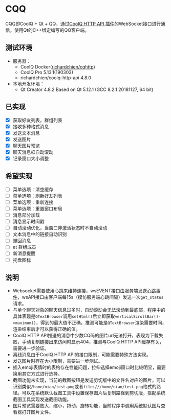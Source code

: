 # CQQ
CQQ即CoolQ + Qt + QQ，通过[CoolQ HTTP API 插件](https://github.com/richardchien/coolq-http-api)的WebSocket接口进行通信，使用Qt的C++绑定编写的QQ客户端。

## 测试环境
* 服务器：
  * CoolQ Docker([richardchien/cqhttp](https://cqhttp.cc/docs/4.8/#/Docker))
  * CoolQ Pro 5.13.1(190303)
  * richardchien/coolq-http-api 4.8.0
* 本地开发环境：
  * Qt Creator 4.8.2 Based on Qt 5.12.1 (GCC 8.2.1 20181127, 64 bit)

## 已实现
* [x] 获取好友列表，群组列表
* [x] 接收多种格式消息
* [x] 发送文本消息
* [x] 发送图片
* [x] 聊天图片预览
* [x] 聊天消息框自动滚动
* [x] 记录窗口大小调整

## 希望实现
* [ ] 菜单选项：清空缓存
* [ ] 菜单选项：刷新好友列表
* [ ] 菜单选项：重新连接
* [ ] 菜单选项：重置窗口布局
* [ ] 消息部分加载
* [ ] 消息显示时间戳
* [ ] 自动滚动优化，当窗口非激活状态时不自动滚动
* [ ] 文本消息中的链接自动识别
* [ ] 撤回消息
* [ ] at 群组成员
* [ ] 新消息提醒
* [ ] 托盘图标

## 说明
* Websocket需要使用心跳来维持连接，wsEVENT接口由服务端发送[心跳事件](https://cqhttp.cc/docs/4.8/#/Post?id=%E5%BF%83%E8%B7%B3)，wsAPI接口由客户端每15s（模仿服务端心跳间隔）发送一次`get_status`请求。
* 与单个聊天对象的聊天信息过多时，自动滚动会无法滚动到最底部，程序中的具体表现是`QTextBrowser`调用`setHtml()`后立即获取`verticalScrollBar()->maximum()`，得到的最大值不正确。推测可能是`QTextBrowser`渲染需要时间，渲染结束后才可以获得正确的值。
* CoolQ HTTP API推送的消息中少数CQ码的图片url无法打开，表现为下载失败，手动复制链接出来访问时显示404，推测与CoolQ HTTP API缓存有关，需要进一步验证。
* 离线消息由于CoolQ HTTP API的接口限制，可能需要特殊方法实现。
* 发送图片时存在大小限制，需要进一步测试。
* 插入emoji表情时的表格存在性能问题，拉伸选择emoji窗口时比较明显，需要换用其它方式进行选择。
* 截图功能未实现，当前的截图按钮是发送剪切版中的文件名对应的图片，可以识别类似`/home/nian/test.png`或者`file:///home/nian/test.png`格式的路径。可以在系统默认截图工具中设置保存图片后复制路径到剪切版，搭配系统截图工具实现发送截图功能。
* 图片预览需要放大，缩小，拖动，旋转功能，当前程序中调用系统默认图片查看器打开图片文件。
